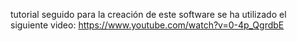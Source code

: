 tutorial seguido para la creación de este software se ha utilizado el siguiente video:
https://www.youtube.com/watch?v=0-4p_QgrdbE